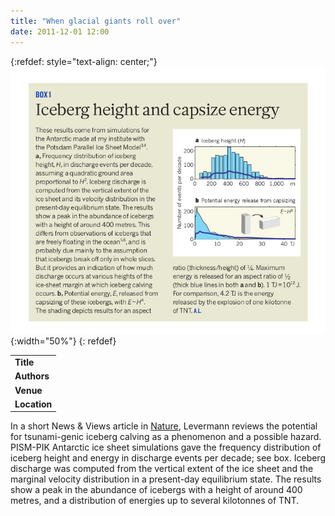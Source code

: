 ```yaml
---
title: "When glacial giants roll over"
date: 2011-12-01 12:00
---
```


{:refdef: style="text-align: center;"}
![](/img/applications/levermann11_box.png){:width="50%"}
{: refdef}


||
|-
| **Title** | [When glacial giants roll over](http://www.nature.com/nature/journal/v472/n7341/full/472043a.html) |
| **Authors** | [Anders Leverman, Potsdam Institute for Climate Impact Research (PIK)](http://www.pik-potsdam.de/~anders/) |
| **Venue** | [Nature](http://www.nature.com/nature/) |
| **Location** | Antarctic ice sheet |

In a short News & Views article in [Nature](http://www.nature.com/nature/), Levermann reviews the potential for tsunami-genic iceberg calving as a phenomenon and a possible hazard. PISM-PIK Antarctic ice sheet simulations gave the frequency distribution of iceberg height and energy in discharge events per decade; see box. Iceberg discharge was computed from the vertical extent of the ice sheet and the marginal velocity distribution in a present-day equilibrium state. The results show a peak in the abundance of icebergs with a height of around 400 metres, and a distribution of energies up to several kilotonnes of TNT.

